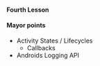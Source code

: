 #### Fourth Lesson



#### Mayor points

- Activity States / Lifecycles 
  * Callbacks 
- Androids Logging API
